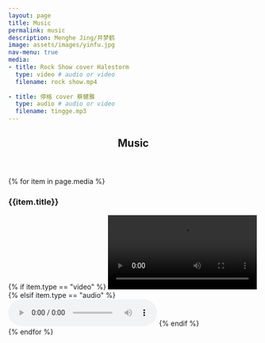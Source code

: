 ```yaml
---
layout: page
title: Music
permalink: music
description: Menghe Jing/井梦鹤
image: assets/images/yinfu.jpg
nav-menu: true
media:
- title: Rock Show cover Halestorm
  type: video # audio or video
  filename: rock show.mp4
  
- title: 停格 cover 蔡健雅
  type: audio # audio or video
  filename: tingge.mp3
---
```


<!-- Main -->
<div id="main" class="alt">

<!-- One -->
<section id="one">
	<div class="inner">
		<header class="major">
			<h1>Music</h1>
		</header>

<!-- Content -->

<section class="media">
  {% for item in page.media %}
    <div class="media-item">
      <h3>{{item.title}}</h3>
      {% if item.type == "video" %}
      <video src="/assets/videos/{{item.filename}}" controls></video>
      {% elsif item.type == "audio" %}
      <audio src="/assets/audio/{{item.filename}}" controls></audio>
      {% endif %}
    </div>
  {% endfor %}
</section>

</div>

</section>

</div>
